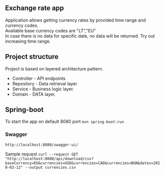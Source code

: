 ## Exchange rate app
Application allows getting currency rates by provided time range and currency codes.   
Available base currency codes are "LT","EU"  
In case there is no data for specific date, no data will be returned. Try out increasing time range.

## Project structure
Project is based on layered architecture pattern.
* Controller - API endpoints
* Repository - Data retrieval layer
* Service - Business logic layer.
* Domain - DATA layer.

## Spring-boot
To start the app on default 8080 port
```mvn spring-boot:run```
### Swagger
```http://localhost:8080/swagger-ui/```  

Sample request
```curl --request GET "http://localhost:8080/api/download/csv?baseCurrency=EU&currencies=USD&currencies=CAD&currencies=BGN&dates=2020-03-12" --output currencies.csv```
